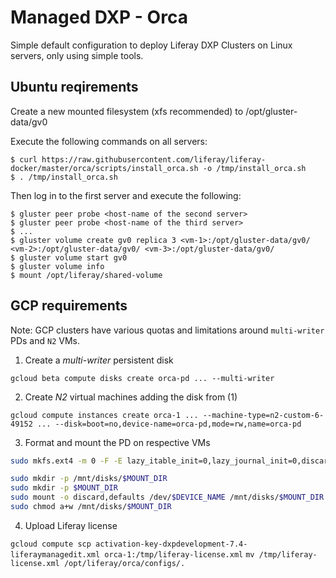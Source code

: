 # Managed DXP - Orca

Simple default configuration to deploy Liferay DXP Clusters on Linux servers, only using simple tools.

## Ubuntu reqirements

Create a new mounted filesystem (xfs recommended) to /opt/gluster-data/gv0

Execute the following commands on all servers:

    $ curl https://raw.githubusercontent.com/liferay/liferay-docker/master/orca/scripts/install_orca.sh -o /tmp/install_orca.sh
    $ . /tmp/install_orca.sh

Then log in to the first server and execute the following:

    $ gluster peer probe <host-name of the second server>
    $ gluster peer probe <host-name of the third server>
    $ ...
    $ gluster volume create gv0 replica 3 <vm-1>:/opt/gluster-data/gv0/ <vm-2>:/opt/gluster-data/gv0/ <vm-3>:/opt/gluster-data/gv0/
    $ gluster volume start gv0
    $ gluster volume info
    $ mount /opt/liferay/shared-volume

## GCP requirements

Note: GCP clusters have various quotas and limitations around `multi-writer` PDs and `N2` VMs.

1. Create a *multi-writer* persistent disk

`gcloud beta compute disks create orca-pd ... --multi-writer`

2. Create *N2* virtual machines adding the disk from (1)

`gcloud compute instances create orca-1 ... --machine-type=n2-custom-6-49152 ... --disk=boot=no,device-name=orca-pd,mode=rw,name=orca-pd`

3. Format and mount the PD on respective VMs

```sh
sudo mkfs.ext4 -m 0 -F -E lazy_itable_init=0,lazy_journal_init=0,discard /dev/$DEVICE_NAME

sudo mkdir -p /mnt/disks/$MOUNT_DIR
sudo mkdir -p $MOUNT_DIR
sudo mount -o discard,defaults /dev/$DEVICE_NAME /mnt/disks/$MOUNT_DIR
sudo chmod a+w /mnt/disks/$MOUNT_DIR
```

4. Upload Liferay license

`gcloud compute scp activation-key-dxpdevelopment-7.4-liferaymanagedit.xml orca-1:/tmp/liferay-license.xml`
`mv /tmp/liferay-license.xml /opt/liferay/orca/configs/.`